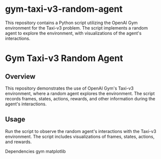 # gym-taxi-v3-random-agent
This repository contains a Python script utilizing the OpenAI Gym environment for the Taxi-v3 problem. The script implements a random agent to explore the environment, with visualizations of the agent's interactions.
# Gym Taxi-v3 Random Agent

## Overview
This repository demonstrates the use of OpenAI Gym's Taxi-v3 environment, where a random agent explores the environment. The script records frames, states, actions, rewards, and other information during the agent's interactions.

## Usage
Run the script to observe the random agent's interactions with the Taxi-v3 environment. The script includes visualizations of frames, states, actions, and rewards.

Dependencies
gym
matplotlib
